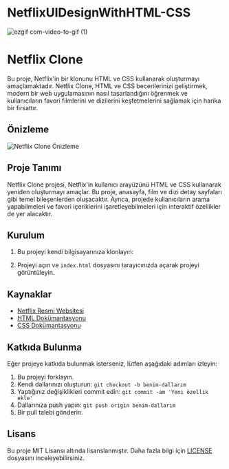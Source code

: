 # NetflixUIDesignWithHTML-CSS
![ezgif com-video-to-gif (1)](https://github.com/fhasancelik/NetflixUIDesignWithHTML-CSS/assets/123208180/9b9169f9-adad-451c-9086-a757999aac34)

# Netflix Clone

Bu proje, Netflix'in bir klonunu HTML ve CSS kullanarak oluşturmayı amaçlamaktadır. Netflix Clone, HTML ve CSS becerilerinizi geliştirmek, modern bir web uygulamasının nasıl tasarlandığını öğrenmek ve kullanıcıların favori filmlerini ve dizilerini keşfetmelerini sağlamak için harika bir fırsattır.

## Önizleme

![Netflix Clone Önizleme](screenshot.png)

## Proje Tanımı

Netflix Clone projesi, Netflix'in kullanıcı arayüzünü HTML ve CSS kullanarak yeniden oluşturmayı amaçlar. Bu proje, anasayfa, film ve dizi detay sayfaları gibi temel bileşenlerden oluşacaktır. Ayrıca, projede kullanıcıların arama yapabilmeleri ve favori içeriklerini işaretleyebilmeleri için interaktif özellikler de yer alacaktır.

## Kurulum

1. Bu projeyi kendi bilgisayarınıza klonlayın:


2. Projeyi açın ve `index.html` dosyasını tarayıcınızda açarak projeyi görüntüleyin.

## Kaynaklar

- [Netflix Resmi Websitesi](https://www.netflix.com/)
- [HTML Dokümantasyonu](https://developer.mozilla.org/en-US/docs/Web/HTML)
- [CSS Dokümantasyonu](https://developer.mozilla.org/en-US/docs/Web/CSS)

## Katkıda Bulunma

Eğer projeye katkıda bulunmak isterseniz, lütfen aşağıdaki adımları izleyin:

1. Bu projeyi forklayın.
2. Kendi dallarınızı oluşturun: `git checkout -b benim-dallarım`
3. Yaptığınız değişiklikleri commit edin: `git commit -am 'Yeni özellik ekle'`
4. Dallarınıza push yapın: `git push origin benim-dallarım`
5. Bir pull talebi gönderin.

## Lisans

Bu proje MIT Lisansı altında lisanslanmıştır. Daha fazla bilgi için [LICENSE](LICENSE) dosyasını inceleyebilirsiniz.



